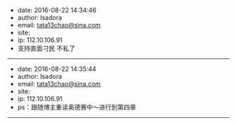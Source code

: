 - date: 2016-08-22 14:34:46
- author: Isadora
- email: tata13chao@sina.com
- site: 
- ip: 112.10.106.91
- 支持直面刁民 不私了
- - - - - - - - - - - - - - - -
- date: 2016-08-22 14:35:44
- author: Isadora
- email: tata13chao@sina.com
- site: 
- ip: 112.10.106.91
- ps：跟随博主重读奥德赛中～进行到第四章
- - - - - - - - - - - - - - - -
